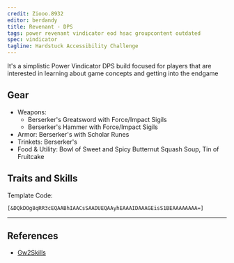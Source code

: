 ```yaml
---
credit: Ziooo.8932
editor: berdandy
title: Revenant - DPS
tags: power revenant vindicator eod hsac groupcontent outdated
spec: vindicator
tagline: Hardstuck Accessibility Challenge
---
```


It's a simplistic Power Vindicator DPS build focused for players that are interested in learning about game concepts and getting into the endgame

## Gear

- Weapons:
  - Berserker's Greatsword with Force/Impact Sigils
  - Berserker's Hammer with Force/Impact Sigils
- Armor: Berserker's with Scholar Runes
- Trinkets: Berserker's
- Food & Utility: Bowl of Sweet and Spicy Butternut Squash Soup, Tin of Fruitcake

## Traits and Skills

Template Code:

`[&DQkDOg8qRR3cEQAABhIAACsSAADUEQAAyhEAAAIDAAAGEisS1BEAAAAAAAA=]`

---

<div
  data-armory-embed='skills'
  data-armory-ids='62719,62832,62962,62878,62942'
>
</div>
<div
  data-armory-embed='specializations'
  data-armory-ids='3,15,69'
  data-armory-3-traits='1761,1760,1719'
  data-armory-15-traits='1767,1765,1800'
  data-armory-69-traits='2258,2255,2257'
>
</div>
<script async src='https://unpkg.com/armory-embeds@^0.x.x/armory-embeds.js'></script>



## References

- [Gw2Skills](http://gw2skills.net/editor/?PmgAEJlxQHMOqh1ROMP6hRSfMCKgJ9lasD-zRIYRUxXG1mCVUB2eQCj9wbJilN-e)
